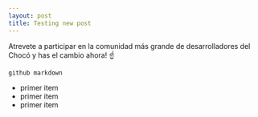 ```yaml
---
layout: post
title: Testing new post
---
```


Atrevete a participar en la comunidad más grande de desarrolladores del Chocó y has el cambio ahora! :point_up:

``github markdown``

- primer item
- primer item
- primer item